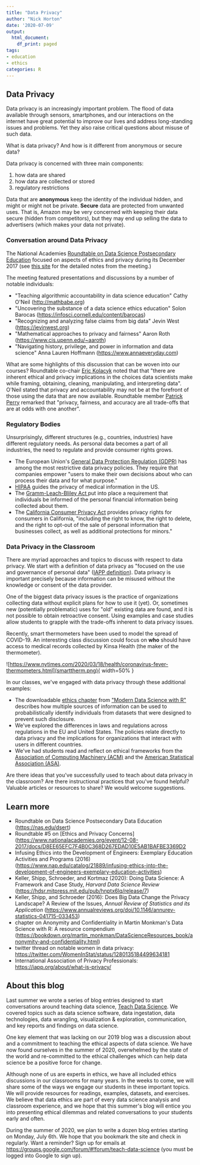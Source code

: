 ```yaml
---
title: "Data Privacy"
author: "Nick Horton"
date: '2020-07-09'
output:
  html_document:
    df_print: paged
tags:
- education
- ethics
categories: R
---
```





## Data Privacy

Data privacy is an increasingly important problem.
The flood of data available through 
sensors, smartphones, and our interactions on the internet have great potential to improve our lives and 
address long-standing issues and problems.
Yet they also raise critical questions about misuse of such data.

What is data privacy?  And how is it different from anonymous or secure data?

Data privacy is concerned with three main components:  
1. how data are shared  
2. how data are collected or stored  
3. regulatory restrictions   

Data that are **anonymous** keep the identity of the individual hidden, and might or might not be private.  **Secure** data are protected from unwanted uses.  That is, Amazon may be very concerned with keeping their data secure (hidden from competitors), but they may end up selling the data to advertisers (which makes your data not private).

### Conversation around Data Privacy

The National Academies
[Roundtable on Data Science Postsecondary Education](https://nas.edu/dsert) focused on aspects of ethics and privacy during its December 2017 (see [this site](https://www.nationalacademies.org/event/12-08-2017/docs/D8EE65EFC7F4B0C368D267EDAD10E5AB1BAFBE3369D2) for the detailed notes from the meeting.)

The meeting featured presentations and discussions by a number of notable individuals:

- "Teaching algorithmic accountability in data science education" Cathy O'Neil (http://mathbabe.org)
- "Uncovering the substance of a data science ethics education" Solon Barocas (https://infosci.cornell.edu/content/barocas)
- "Recognizing and analyzing false claims from big data" Jevin West (https://jevinwest.org)
- "Mathematical approaches to privacy and fairness" Aaron Roth (https://www.cis.upenn.edu/~aaroth)
- "Navigating history, privilege, and power in information and data science" Anna Lauren Hoffmann (https://www.annaeveryday.com)

What are some highlights of this discussion that can be woven into our courses?
Roundtable co-chair [Eric Kolacyk](http://math.bu.edu/people/kolaczyk/) noted that that "there are inherent ethical and privacy implications in the choices data scientists make while framing, obtaining, cleaning, manipulating, and interpreting data".
O'Neil stated that privacy and accountability may not be at the forefront of those using the data that are now available.
Roundtable member [Patrick Perry](https://www.stern.nyu.edu/faculty/bio/patrick-perry) remarked that "privacy, fairness, and accuracy are all trade-offs that are at odds with one another".


### Regulatory Bodies

Unsurprisingly, different structures (e.g., countries, industries) have different regulatory needs.  As personal data becomes a part of all industries, the need to regulate and provide consumer rights grows.

* The European Union's [General Data Protection Regulation (GDPR)](https://gdpr.eu/data-privacy) has among the most restrictive data privacy policies.  They require that companies empower "users to make their own decisions about who can process their data and for what purpose."
* [HIPAA](https://www.hhs.gov/hipaa/index.html) guides the privacy of medical information in the US.
* The [Gramm-Leach-Bliley Act ](https://en.wikipedia.org/wiki/Gramm-Leach-Bliley_Act) put into place a requirement that individuals be informed of the personal financial information being collected about them.
* The [California Consumer Privacy Act](https://oag.ca.gov/privacy/ccpa) provides privacy rights for consumers in California, "including the right to know, the right to delete, and the right to opt-out of the sale of personal information that businesses collect, as well as additional protections for minors."


### Data Privacy in the Classroom

There are myriad approaches and topics to discuss with respect to data privacy.  We start with a definition of data privacy as "focused on the use and governance of personal data" ([IAPP definition](https://iapp.org/about/what-is-privacy/)).  Data privacy is important precisely because information can be misused without the knowledge or consent of the data provider.

One of the biggest data privacy issues is the practice of organizations collecting data without explicit plans for how to use it (yet).  Or, sometimes new (potentially problematic) uses for "old" existing data are found, and it is not possible to obtain retroactive consent. Using examples and case studies allow students to grapple with the trade-offs inherent to data privacy issues.

Recently, smart thermometers have been used to model the spread of COVID-19.  An interesting class discussion could focus on **who** should have access to medical records collected by Kinsa Health (the maker of the thermometer).

![https://www.nytimes.com/2020/03/18/health/coronavirus-fever-thermometers.html](smarttherm.png){ width=50% }


In our classes, we've engaged with data privacy through these additional examples:

* The downloadable [ethics chapter](http://mdsr-book.github.io/excerpts/mdsr-ethics.pdf) from ["Modern Data Science with R"](http://mdsr-book.github.io) describes how multiple sources of information can be used to probabilistically identify individuals from datasets that were designed to prevent such disclosure.
* We've explored the differences in laws and regulations across regulations in the EU and United States.  The policies relate directly to data privacy and the implications for organizations that interact with users in different countries.
* We've had students read and reflect on ethical frameworks from the [Association of Computing Machinery (ACM)](http://www.acm.org/binaries/content/assets/membership/images2/fac-stu-poster-code.pdf) and the [American Statistical Association (ASA)](https://www.amstat.org/ASA/About/Ethical-Guidelines-for-Statistical-Practice.aspx).


Are there ideas that you've successfully used to teach about data privacy in the classroom?  Are there instructional practices that you've found helpful?  Valuable articles or resources to share?  We would welcome suggestions.




## Learn more

- Roundtable on Data Science Postsecondary Data Education (https://nas.edu/dsert)
- Roundtable #5 on [Ethics and Privacy Concerns](https://www.nationalacademies.org/event/12-08-2017/docs/D8EE65EFC7F4B0C368D267EDAD10E5AB1BAFBE3369D2
- Infusing Ethics into the Development of Engineers:
Exemplary Education Activities and Programs (2016) (https://www.nap.edu/catalog/21889/infusing-ethics-into-the-development-of-engineers-exemplary-education-activities)
- Keller, Shipp, Schroeder, and Kortmaz (2020): Doing Data Science: A Framework and Case Study, *Harvard Data Science Review* (https://hdsr.mitpress.mit.edu/pub/hnptx6lq/release/7)
- Keller, Shipp, and Schroeder (2016): Does Big Data Change the Privacy Landscape? A Review of the Issues, *Annual Review of Statistics and its Application* (https://www.annualreviews.org/doi/10.1146/annurev-statistics-041715-033453)
- chapter on Anonymity and Confidentiality in Martin Monkman's Data Science with R: A resource compendium (https://bookdown.org/martin_monkman/DataScienceResources_book/anonymity-and-confidentiality.html)
- twitter thread on notable women in data privacy: https://twitter.com/WomenInStat/status/1280135184499634181
- International Association of Privacy Professionals: https://iapp.org/about/what-is-privacy/


## About this blog

Last summer we wrote a series of blog entries designed to start conversations around teaching data science, [Teach Data Science](https://teachdatascience.com/).  We covered topics such as data science software, data ingestation, data technologies, data wrangling, visualization & exploration, communication, and key reports and findings on data science.

One key element that was lacking on our 2019 blog was a discussion about and a commitment to teaching the ethical aspects of data science.  We have now found ourselves in the summer of 2020, overwhelmed by the state of the world and re-committed to the ethical challenges which can help data science be a positive force for change.

Although none of us are experts in ethics, we have all included ethics discussions in our classrooms for many years.  In the weeks to come, we will share some of the ways we engage our students in these important topics.  We will provide resources for readings, examples, datasets, and exercises.  We believe that data ethics are part of every data science analysis and classroom experience, and we hope that this summer's blog will entice you into presenting ethical dilemmas and related conversations to your students early and often.


During the summer of 2020, we plan to write a dozen blog entries starting on Monday, July 6th.  We hope that you bookmark the site and check in regularly.  Want a reminder?  Sign up for emails at https://groups.google.com/forum/#!forum/teach-data-science (you must be logged into Google to sign up).

